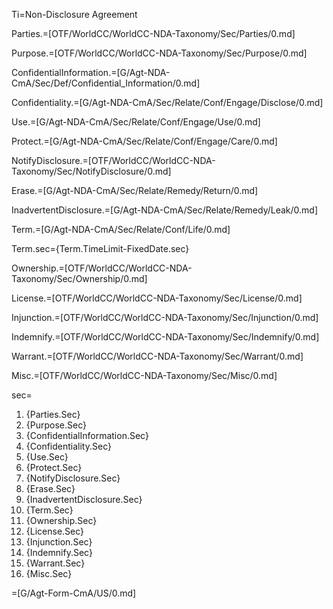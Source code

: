 Ti=Non-Disclosure Agreement

Parties.=[OTF/WorldCC/WorldCC-NDA-Taxonomy/Sec/Parties/0.md]

Purpose.=[OTF/WorldCC/WorldCC-NDA-Taxonomy/Sec/Purpose/0.md]

ConfidentialInformation.=[G/Agt-NDA-CmA/Sec/Def/Confidential_Information/0.md]

Confidentiality.=[G/Agt-NDA-CmA/Sec/Relate/Conf/Engage/Disclose/0.md]

Use.=[G/Agt-NDA-CmA/Sec/Relate/Conf/Engage/Use/0.md]

Protect.=[G/Agt-NDA-CmA/Sec/Relate/Conf/Engage/Care/0.md]

NotifyDisclosure.=[OTF/WorldCC/WorldCC-NDA-Taxonomy/Sec/NotifyDisclosure/0.md]

Erase.=[G/Agt-NDA-CmA/Sec/Relate/Remedy/Return/0.md]

InadvertentDisclosure.=[G/Agt-NDA-CmA/Sec/Relate/Remedy/Leak/0.md]

Term.=[G/Agt-NDA-CmA/Sec/Relate/Conf/Life/0.md]

Term.sec={Term.TimeLimit-FixedDate.sec}

Ownership.=[OTF/WorldCC/WorldCC-NDA-Taxonomy/Sec/Ownership/0.md]

License.=[OTF/WorldCC/WorldCC-NDA-Taxonomy/Sec/License/0.md]

Injunction.=[OTF/WorldCC/WorldCC-NDA-Taxonomy/Sec/Injunction/0.md]

Indemnify.=[OTF/WorldCC/WorldCC-NDA-Taxonomy/Sec/Indemnify/0.md]

Warrant.=[OTF/WorldCC/WorldCC-NDA-Taxonomy/Sec/Warrant/0.md]

Misc.=[OTF/WorldCC/WorldCC-NDA-Taxonomy/Sec/Misc/0.md]


sec=<ol><li>{Parties.Sec}<li>{Purpose.Sec}<li>{ConfidentialInformation.Sec}<li>{Confidentiality.Sec}<li>{Use.Sec}<li>{Protect.Sec}<li>{NotifyDisclosure.Sec}<li>{Erase.Sec}<li>{InadvertentDisclosure.Sec}<li>{Term.Sec}<li>{Ownership.Sec}<li>{License.Sec}<li>{Injunction.Sec}<li>{Indemnify.Sec}<li>{Warrant.Sec}<li>{Misc.Sec}</ol>

=[G/Agt-Form-CmA/US/0.md]
